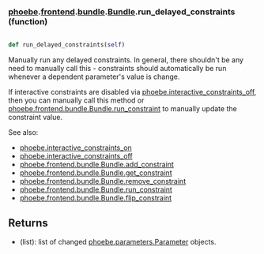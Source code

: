 ### [phoebe](phoebe.md).[frontend](phoebe.frontend.md).[bundle](phoebe.frontend.bundle.md).[Bundle](phoebe.frontend.bundle.Bundle.md).run_delayed_constraints (function)


```py

def run_delayed_constraints(self)

```



Manually run any delayed constraints.  In general, there shouldn't be any need to manually
call this - constraints should automatically be run whenever a
dependent parameter's value is change.

If interactive constraints are disabled via [phoebe.interactive_constraints_off](phoebe.interactive_constraints_off.md),
then you can manually call this method or [phoebe.frontend.bundle.Bundle.run_constraint](phoebe.frontend.bundle.Bundle.run_constraint.md)
to manually update the constraint value.

See also:
* [phoebe.interactive_constraints_on](phoebe.interactive_constraints_on.md)
* [phoebe.interactive_constraints_off](phoebe.interactive_constraints_off.md)
* [phoebe.frontend.bundle.Bundle.add_constraint](phoebe.frontend.bundle.Bundle.add_constraint.md)
* [phoebe.frontend.bundle.Bundle.get_constraint](phoebe.frontend.bundle.Bundle.get_constraint.md)
* [phoebe.frontend.bundle.Bundle.remove_constraint](phoebe.frontend.bundle.Bundle.remove_constraint.md)
* [phoebe.frontend.bundle.Bundle.run_constraint](phoebe.frontend.bundle.Bundle.run_constraint.md)
* [phoebe.frontend.bundle.Bundle.flip_constraint](phoebe.frontend.bundle.Bundle.flip_constraint.md)

Returns
---------
* (list): list of changed [phoebe.parameters.Parameter](phoebe.parameters.Parameter.md) objects.

